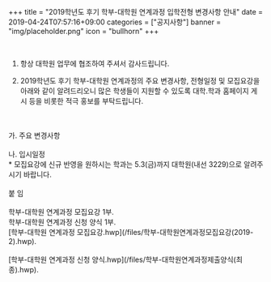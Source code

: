 +++
title = "2019학년도 후기 학부-대학원 연계과정 입학전형 변경사항 안내"
date = 2019-04-24T07:57:16+09:00
categories = ["공지사항"]
banner = "img/placeholder.png"
icon = "bullhorn"
+++
<!--more-->
<br>

1. 항상 대학원 업무에 협조하여 주셔서 감사드립니다.

2. 2019학년도 후기 학부-대학원 연계과정의 주요 변경사항, 전형일정 및 모집요강을 아래와 같이 알려드리오니 많은 학생들이 지원할 수 있도록 대학․학과 홈페이지 게시 등을 비롯한 적극 홍보를 부탁드립니다.
<br>
<br>
가. 주요 변경사항
<div class='image'>
<img src="/img/notice_20190424_1.PNG" class="img-responsive" alt="">
</div>
<br>
나. 입시일정
<div class='image'>
<img src="/img/notice_20190424_2.PNG" class="img-responsive" alt="">
</div>
 * 모집요강에 신규 반영을 원하시는 학과는 5.3(금)까지 대학원(내선 3229)으로 알려주시기 바랍니다.
<br>
<br>
붙 임
<br>
<br>
학부-대학원 연계과정 모집요강 1부.
<br>
학부-대학원 연계과정 신청 양식 1부.

<br>
[학부-대학원 연계과정 모집요강.hwp](/files/학부-대학원연계과정모집요강(2019-2).hwp).
<br>
<br>
[학부-대학원 연계과정 신청 양식.hwp](/files/학부-대학원연계과정제출양식(최종).hwp).
<br>
